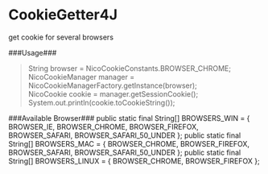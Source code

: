 CookieGetter4J
==============

get cookie for several browsers

###Usage###
>String browser = NicoCookieConstants.BROWSER_CHROME;  
>NicoCookieManager manager = NicoCookieManagerFactory.getInstance(browser);  
>NicoCookie cookie = manager.getSessionCookie();  
>System.out.println(cookie.toCookieString()); 

###Available Browser###
	public static final String[] BROWSERS_WIN = {
		BROWSER_IE, BROWSER_CHROME, BROWSER_FIREFOX, BROWSER_SAFARI, BROWSER_SAFARI_50_UNDER
	};
	public static final String[] BROWSERS_MAC = {
		BROWSER_CHROME, BROWSER_FIREFOX, BROWSER_SAFARI, BROWSER_SAFARI_50_UNDER
	};
	public static final String[] BROWSERS_LINUX = {
		BROWSER_CHROME, BROWSER_FIREFOX
	};
 
